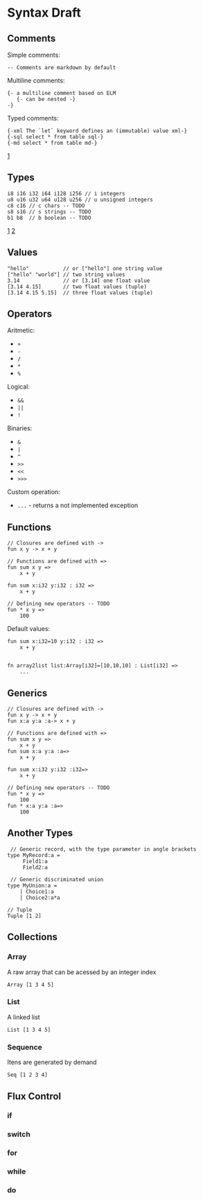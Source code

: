 # Syntax Draft

## Comments

Simple comments:

```light
-- Comments are markdown by default
```

Multiline comments:

```light
{- a multiline comment based on ELM
   {- can be nested -}
-}
```

Typed comments:

```light
{-xml The `let` keyword defines an (immutable) value xml-}
{-sql select * from table sql-}
{-md select * from table md-}
```

[1](https://elm-lang.org/docs/syntax#comments)

## Types

```
i8 i16 i32 i64 i128 i256 // i integers
u8 u16 u32 u64 u128 u256 // u unsigned integers
c8 c16 // c chars -- TODO
s8 s16 // s strings -- TODO
b1 b8  // b boolean -- TODO
```

[1](https://doc.rust-lang.org/book/ch03-02-data-types.html)
[2](https://ziglang.org/documentation/master/#toc-Runtime-Integer-Values)

## Values

```
"hello"           // or ["hello"] one string value
["hello" "world"] // two string values
3.14              // or [3.14] one float value
[3.14 4.15]       // two float values (tuple)
[3.14 4.15 5.15]  // three float values (tuple)
```

## Operators

Aritmetic:

- `+`
- `-`
- `/`
- `*`
- `%`

Logical:

- `&&`
- `||`
- `!`

Binaries:

- `&`
- `|`
- `^`
- `>>`
- `<<`
- `>>>`

Custom operation:

- `...` - returns a not implemented exception

## Functions

```light
// Closures are defined with -> 
fun x y -> x + y

// Functions are defined with =>
fun sum x y =>
    x + y

fun sum x:i32 y:i32 : i32 =>
    x + y
   
// Defining new operators -- TODO
fun * x y =>
    100
```

Default values:

```
fun sum x:i32=10 y:i32 : i32 =>
    x + y


fn array2list list:Array[i32]=[10,10,10] : List[i32] =>
    ...
```

## Generics

```light
// Closures are defined with -> 
fun x y -> x + y
fun x:a y:a :a-> x + y

// Functions are defined with =>
fun sum x y =>
    x + y
fun sum x:a y:a :a=>
    x + y

fun sum x:i32 y:i32 :i32=>
    x + y
   
// Defining new operators -- TODO
fun * x y =>
    100
fun * x:a y:a :a=>
    100
```

## Another Types

```light
 // Generic record, with the type parameter in angle brackets
type MyRecord:a =
     Field1:a
     Field2:a

 // Generic discriminated union
type MyUnion:a =
    | Choice1:a
    | Choice2:a*a

// Tuple
Tuple [1 2]
```

## Collections

### Array

A raw array that can be acessed by an integer index

```
Array [1 3 4 5]
```

### List

A linked list

```
List [1 3 4 5]
```

### Sequence

Itens are generated by demand

```
Seq [1 2 3 4]
```


## Flux Control

### if

### switch

### for

### while

### do


